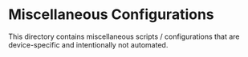 # Miscellaneous Configurations

This directory contains miscellaneous scripts / configurations that are
device-specific and intentionally not automated.
